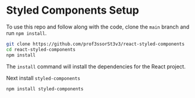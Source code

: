 # Styled Components Setup

To use this repo and follow along with the code, clone the `main` branch and run `npm install`.

```bash
git clone https://github.com/prof3ssorSt3v3/react-styled-components
cd react-styled-components
npm install
```

The `install` command will install the dependencies for the React project.

Next install `styled-components`

```bash
npm install styled-components
```
